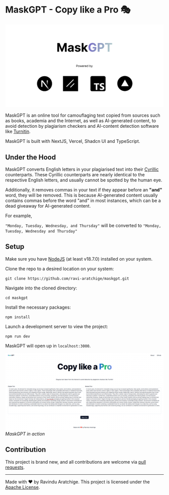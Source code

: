 # MaskGPT - Copy like a Pro 🎭

<img src="./assets/banner.png">

MaskGPT is an online tool for camouflaging text copied from sources such as books, academia and the Internet, as well as AI-generated content, to avoid detection by plagiarism checkers and AI-content detection software like <a href="https://www.turnitin.com/">Turnitin</a>.

MaskGPT is built with NextJS, Vercel, Shadcn UI and TypeScript.

## Under the Hood

MaskGPT converts English letters in your plagiarised text into their <a href="https://en.wikipedia.org/wiki/Cyrillic_script">Cyrillic</a> counterparts. These Cyrillic counterparts are nearly identical to the respective English letters, and usually cannot be spotted by the human eye.

Additionally, it removes commas in your text if they appear before an <b>"and"</b> word, they will be removed. This is because AI-generated content usually contains commas before the word "and" in most instances, which can be a dead giveaway for AI-generated content.

For example,

`"Monday, Tuesday, Wednesday, and Thursday"` will be converted to `"Monday, Tuesday, Wednesday and Thursday"`

## Setup

Make sure you have <a href="https://nodejs.org/en">NodeJS</a> (at least v18.7.0) installed on your system.

Clone the repo to a desired location on your system:

```shell
git clone https://github.com/ravi-aratchige/maskgpt.git
```

Navigate into the cloned directory:

```shell
cd maskgpt
```

Install the necessary packages:

```shell
npm install
```

Launch a development server to view the project:

```shell
npm run dev
```

MaskGPT will open up in <a>`localhost:3000`</a>.

<img src="./assets/screenshot.png">
<em>MaskGPT in action</em>

## Contribution

This project is brand new, and all contributions are welcome via <a href="https://github.com/ravi-aratchige/maskgpt/pulls">pull requests</a>.

---

Made with ❤️ by Ravindu Aratchige. This project is licensed under the <a href="https://github.com/ravi-aratchige/maskgpt/blob/main/LICENSE">Apache License</a>.
